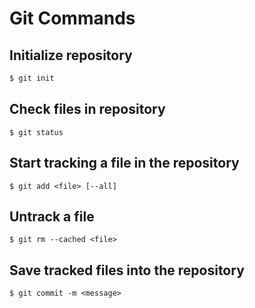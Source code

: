 # Git Commands

## Initialize repository
```sh
$ git init
```

## Check files in repository
```
$ git status
```

## Start tracking a file in the repository
```
$ git add <file> [--all]
```

## Untrack a file
```
$ git rm --cached <file>
```

## Save tracked files into the repository
```
$ git commit -m <message>
```



